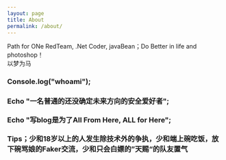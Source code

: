 ```yaml
---
layout: page
title: About
permalink: /about/
---
```

<div class="man-title">
  Path for ONe RedTeam, .Net Coder, javaBean；Do Better in life and photoshop！
</div> 
<div class="manual manual-title">
  以梦为马
</div>
<div class="manual-content">
</div>





<h3> Console.log("whoami");<h3>

<div class="manual-content">
    Echo "一名普通的还没确定未来方向的安全爱好者";<br /><br />
    Echo "写blog是为了All From Here, ALL for Here";<br /><br />
    Tips；少和18岁以上的人发生除技术外的争执，少和端上碗吃饭，放下碗骂娘的Faker交流，少和只会白嫖的”天赐“的队友置气 <br /><br />
</div>
